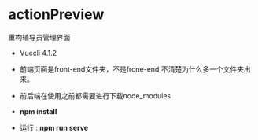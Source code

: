 # actionPreview
重构辅导员管理界面

* Vuecli 4.1.2

* 前端页面是front-end文件夹，不是frone-end,不清楚为什么多一个文件夹出来。

* 前后端在使用之前都需要进行下载node_modules

* **npm install**

* 运行 : **npm run serve**
